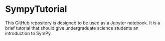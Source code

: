 # SympyTutorial
This GitHub repository is designed to be used as a Jupyter notebook. It is a brief tutorial that should give undergraduate science students an introduction to SymPy.
